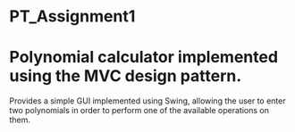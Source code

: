 # PT_Assignment1
# Polynomial calculator implemented using the MVC design pattern.
Provides a simple GUI implemented using Swing, allowing the user to enter two polynomials in order to perform one of the available operations on them.  
